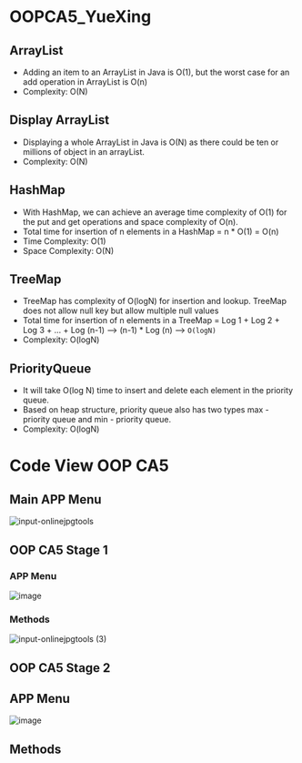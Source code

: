 # OOPCA5_YueXing


## ArrayList
* Adding an item to an ArrayList in Java is O(1), but the worst case for an add operation in ArrayList is O(n)
* Complexity: O(N)


## Display ArrayList
* Displaying a whole ArrayList in Java is O(N) as there could be ten or millions of object in an arrayList.
* Complexity: O(N)


## HashMap
* With HashMap, we can achieve an average time complexity of O(1) for the put and get operations and space complexity of O(n).
* Total time for insertion of n elements in a HashMap = n * O(1) = O(n)
* Time Complexity: O(1)
* Space Complexity: O(N)

## TreeMap 
* TreeMap has complexity of O(logN) for insertion and lookup. TreeMap does not allow null key but allow multiple null values
* Total  time for insertion of n elements in a TreeMap = Log 1 + Log 2 + Log 3 + ... + Log (n-1) --> (n-1) * Log (n) --> `O(logN)`
* Complexity: O(logN)


## PriorityQueue
* It will take O(log N) time to insert and delete each element in the priority queue.
* Based on heap structure, priority queue also has two types max - priority queue and min - priority queue.
* Complexity: O(logN)

# Code View OOP CA5
## Main APP Menu
![input-onlinejpgtools](https://user-images.githubusercontent.com/93914097/161160950-7e122e06-e5f5-43f2-82a5-c94306b5ac27.jpg)

## OOP CA5 Stage 1
### APP Menu 
![image](https://user-images.githubusercontent.com/93914097/161161177-c3fa65bd-2055-4f37-9acf-30e5893ff6ef.png)
### Methods
![input-onlinejpgtools (3)](https://user-images.githubusercontent.com/93914097/161161582-e91a8d9e-cca8-4f91-830d-afaee660c93e.jpg)

## OOP CA5 Stage 2
## APP Menu
![image](https://user-images.githubusercontent.com/93914097/161161295-963e534e-bbf8-488d-b5bf-ea859fa938bf.png)
## Methods

